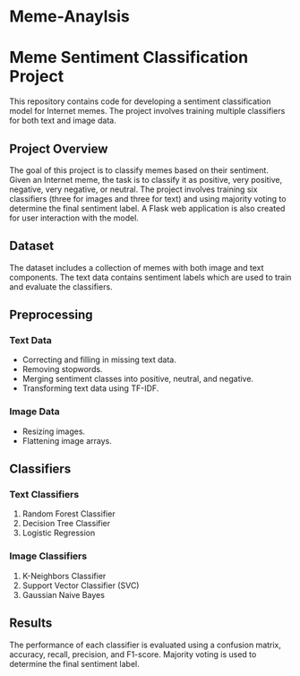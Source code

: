 # Meme-Anaylsis
# Meme Sentiment Classification Project

This repository contains code for developing a sentiment classification model for Internet memes. The project involves training multiple classifiers for both text and image data.

## Project Overview

The goal of this project is to classify memes based on their sentiment. Given an Internet meme, the task is to classify it as positive, very positive, negative, very negative, or neutral. The project involves training six classifiers (three for images and three for text) and using majority voting to determine the final sentiment label. A Flask web application is also created for user interaction with the model.

## Dataset

The dataset includes a collection of memes with both image and text components. The text data contains sentiment labels which are used to train and evaluate the classifiers.

## Preprocessing

### Text Data
- Correcting and filling in missing text data.
- Removing stopwords.
- Merging sentiment classes into positive, neutral, and negative.
- Transforming text data using TF-IDF.

### Image Data
- Resizing images.
- Flattening image arrays.

## Classifiers

### Text Classifiers
1. Random Forest Classifier
2. Decision Tree Classifier
3. Logistic Regression

### Image Classifiers
1. K-Neighbors Classifier
2. Support Vector Classifier (SVC)
3. Gaussian Naive Bayes

## Results

The performance of each classifier is evaluated using a confusion matrix, accuracy, recall, precision, and F1-score. Majority voting is used to determine the final sentiment label.

